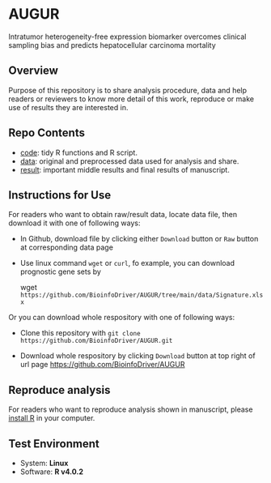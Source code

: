 # AUGUR
Intratumor heterogeneity-free expression biomarker overcomes clinical sampling bias and predicts hepatocellular carcinoma mortality

## Overview

Purpose of this repository is to share analysis procedure, data and help readers or reviewers to know more detail of this work, reproduce or make use of results they are interested in.

## Repo Contents

* [code](https://github.com/BioinfoDriver/AUGUR/tree/main/code): tidy R functions and R script.
* [data](https://github.com/BioinfoDriver/AUGUR/tree/main/data): original and preprocessed data used for analysis and share.
* [result](https://github.com/BioinfoDriver/AUGUR/tree/main/result): important middle results and final results of manuscript.

## Instructions for Use
For readers who want to obtain raw/result data, locate data file, then download it with one of following ways:

* In Github, download file by clicking either `Download` button or `Raw` button at corresponding data page

* Use linux command `wget` or `curl`, fo example, you can download prognostic gene sets by

  wget `https://github.com/BioinfoDriver/AUGUR/tree/main/data/Signature.xlsx`

Or you can download whole respository with one of following ways:

* Clone this repository with `git clone https://github.com/BioinfoDriver/AUGUR.git`

* Download whole respository by clicking `Download` button at top right of url page https://github.com/BioinfoDriver/AUGUR

## Reproduce analysis

For readers who want to reproduce analysis shown in manuscript, please [install R](https://cran.r-project.org/) in your computer.

## Test Environment
* System: **Linux**
* Software: **R v4.0.2**
